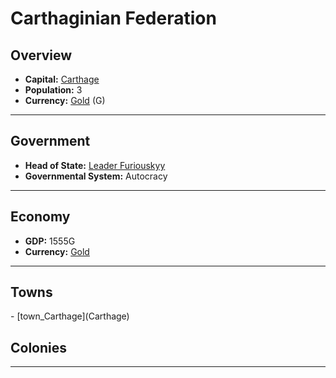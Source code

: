 # <!--NAME-->Carthaginian Federation<!--NAME-->

## Overview

- **Capital:** <!--CAPITAL_LINK-->[Carthage](town_Carthage)<!--CAPITAL_LINK-->
- **Population:** <!--POPULATION-->3<!--POPULATION-->
- **Currency:** <!--CURRENCY_LINK-->[Gold](currency_Gold)<!--CURRENCY_LINK--> (<!--CURRENCY_ABV-->G<!--CURRENCY_ABV-->)

---

## Government

- **Head of State:** <!--LEADER_TITLE_LINK-->[Leader Furiouskyy](user_Furiouskyy)<!--LEADER_TITLE_LINK-->
- **Governmental System:** <!--GOVERNMENT-->Autocracy<!--GOVERNMENT-->

---

## Economy

- **GDP:** <!--GDP-->1555G<!--GDP-->
- **Currency:** <!--CURRENCY_LINK-->[Gold](currency_Gold)<!--CURRENCY_LINK-->

---

## Towns

<!--TOWNS-->- [town_Carthage](Carthage)<!--TOWNS-->

## Colonies

<!--COLONIES--><!--COLONIES-->

---
